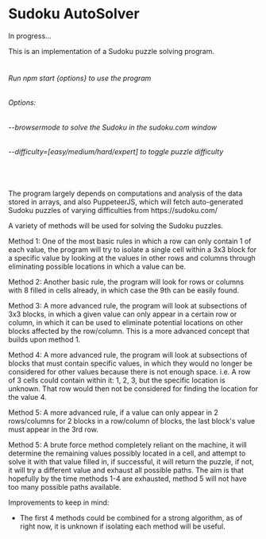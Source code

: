 # Sudoku AutoSolver

In progress...

This is an implementation of a Sudoku puzzle solving program.<br><br>
<h6>Run npm start {options} to use the program</h6>
<h6>Options:</h6>
<h6>--browsermode to solve the Sudoku in the sudoku.com window</h6>
<h6>--difficulty=[easy/medium/hard/expert] to toggle puzzle difficulty</h6><br><br>
The program largely depends on computations and analysis of the data stored in arrays, and also PuppeteerJS, which will fetch auto-generated Sudoku puzzles of varying difficulties from https://sudoku.com/

A variety of methods will be used for solving the Sudoku puzzles.

Method 1:
One of the most basic rules in which a row can only contain 1 of each value, the program will try to isolate a single cell within a 3x3 block for a specific value by looking at the values in other rows and columns through eliminating possible locations in which a value can be.

Method 2:
Another basic rule, the program will look for rows or columns with 8 filled in cells already, in which case the 9th can be easily found.

Method 3:
A more advanced rule, the program will look at subsections of 3x3 blocks, in which a given value can only appear in a certain row or column, in which it can be used to eliminate potential locations on other blocks affected by the row/column.
This is a more advanced concept that builds upon method 1.

Method 4:
A more advanced rule, the program will look at subsections of blocks that must contain specific values, in which they would no longer be considered for other values because there is not enough space.
i.e. A row of 3 cells could contain within it: 1, 2, 3, but the specific location is unknown. That row would then not be considered for finding the location for the value 4.

Method 5:
A more advanced rule, if a value can only appear in 2 rows/columns for 2 blocks in a row/column of blocks, the last block's value must appear in the 3rd row.

Method 5:
A brute force method completely reliant on the machine, it will determine the remaining values possibly located in a cell, and attempt to solve it with that value filled in, if successful, it will return the puzzle, if not, it will try a different value and exhaust all possible paths.
The aim is that hopefully by the time methods 1-4 are exhausted, method 5 will not have too many possible paths available.

Improvements to keep in mind:
- The first 4 methods could be combined for a strong algorithm, as of right now, it is unknown if isolating each method will be useful.
